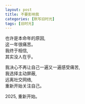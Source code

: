 ```yaml
---
layout: post
title: 不要影响我
categories: [默写旧时光]
tags: [旧时光]
---
```

也许是本命年的原因,   
这一年很痛苦。      
我终于相信,   
其实没人在乎。   

我决心不再让自己一遍又一遍感受痛苦,   
我选择主动屏蔽,        
远离社交网络,   
重新开始关注自己。

2025, 重新开始。
